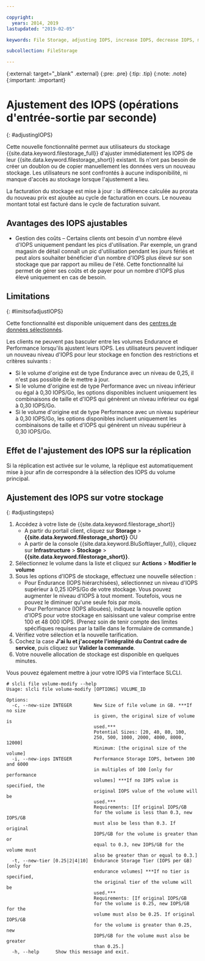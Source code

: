 ```yaml
---

copyright:
  years: 2014, 2019
lastupdated: "2019-02-05"

keywords: File Storage, adjusting IOPS, increase IOPS, decrease IOPS, modify IOPS

subcollection: FileStorage

---
```

{:external: target="_blank" .external}
{:pre: .pre}
{:tip: .tip}
{:note: .note}
{:important: .important}

# Ajustement des IOPS (opérations d'entrée-sortie par seconde)
{: #adjustingIOPS}

Cette nouvelle fonctionnalité permet aux utilisateurs du stockage {{site.data.keyword.filestorage_full}} d'ajuster immédiatement les IOPS de leur {{site.data.keyword.filestorage_short}} existant. Ils n'ont pas besoin de créer un doublon ou de copier manuellement les données vers un nouveau stockage. Les utilisateurs ne sont confrontés à aucune indisponibilité, ni manque d'accès au stockage lorsque l'ajustement a lieu.

La facturation du stockage est mise à jour : la différence calculée au prorata du nouveau prix est ajoutée au cycle de facturation en cours. Le nouveau montant total est facturé dans le cycle de facturation suivant.


## Avantages des IOPS ajustables

- Gestion des coûts – Certains clients ont besoin d'un nombre élevé d'IOPS uniquement pendant les pics d'utilisation. Par exemple, un grand magasin de détail connaît un pic d'utilisation pendant les jours fériés et peut alors souhaiter bénéficier d'un nombre d'IOPS plus élevé sur son stockage que par rapport au milieu de l'été. Cette fonctionnalité lui permet de gérer ses coûts et de payer pour un nombre d'IOPS plus élevé uniquement en cas de besoin.

## Limitations
{: #limitsofadjustIOPS}

Cette fonctionnalité est disponible uniquement dans des [centres de données sélectionnés](/docs/infrastructure/FileStorage?topic=FileStorage-news).

Les clients ne peuvent pas basculer entre les volumes Endurance et Performance lorsqu'ils ajustent leurs IOPS. Les utilisateurs peuvent indiquer un nouveau niveau d'IOPS pour leur stockage en fonction des restrictions et critères suivants :

- Si le volume d'origine est de type Endurance avec un niveau de 0,25, il n'est pas possible de le mettre à jour.
- Si le volume d'origine est de type Performance avec un niveau inférieur ou égal à 0,30 IOPS/Go, les options disponibles incluent uniquement les combinaisons de taille et d'IOPS qui génèrent un niveau inférieur ou égal à 0,30 IOPS/Go.
- Si le volume d'origine est de type Performance avec un niveau supérieur à 0,30 IOPS/Go, les options disponibles incluent uniquement les combinaisons de taille et d'IOPS qui génèrent un niveau supérieur à 0,30 IOPS/Go.

## Effet de l'ajustement des IOPS sur la réplication

Si la réplication est activée sur le volume, la réplique est automatiquement mise à jour afin de correspondre à la sélection des IOPS du volume principal.

## Ajustement des IOPS sur votre stockage
{: #adjustingsteps}

1. Accédez à votre liste de {{site.data.keyword.filestorage_short}}
    - A partir du portail client, cliquez sur **Storage** > **{{site.data.keyword.filestorage_short}}** OU
    - A partir de la console {{site.data.keyword.BluSoftlayer_full}}, cliquez sur **Infrastructure** > **Stockage** > **{{site.data.keyword.filestorage_short}}**.
2. Sélectionnez le volume dans la liste et cliquez sur **Actions** > **Modifier le volume**
3. Sous les options d'IOPS de stockage, effectuez une nouvelle sélection :
    - Pour Endurance (IOPS hiérarchisées), sélectionnez un niveau d'IOPS supérieur à 0,25 IOPS/Go de votre stockage. Vous pouvez augmenter le niveau d'IOPS à tout moment. Toutefois, vous ne pouvez le diminuer qu'une seule fois par mois.
    - Pour Performance (IOPS allouées), indiquez la nouvelle option d'IOPS pour votre stockage en saisissant une valeur comprise entre 100 et 48 000 IOPS. (Prenez soin de tenir compte des limites spécifiques requises par la taille dans le formulaire de commande.)
4. Vérifiez votre sélection et la nouvelle tarification.
5. Cochez la case **J'ai lu et j'accepte l'intégralité du Contrat cadre de service**, puis cliquez sur **Valider la commande**.
6. Votre nouvelle allocation de stockage est disponible en quelques minutes.

Vous pouvez également mettre à jour votre IOPS via l'interface SLCLI.
```
# slcli file volume-modify --help
Usage: slcli file volume-modify [OPTIONS] VOLUME_ID

Options:
  -c, --new-size INTEGER        New Size of file volume in GB. ***If no size
                                is given, the original size of volume is
                                used.***
                                Potential Sizes: [20, 40, 80, 100,
                                250, 500, 1000, 2000, 4000, 8000, 12000]
                                Minimum: [the original size of the volume]
  -i, --new-iops INTEGER        Performance Storage IOPS, between 100 and 6000
                                in multiples of 100 [only for performance
                                volumes] ***If no IOPS value is specified, the
                                original IOPS value of the volume will be
                                used.***
                                Requirements: [If original IOPS/GB
                                for the volume is less than 0.3, new IOPS/GB
                                must also be less than 0.3. If original
                                IOPS/GB for the volume is greater than or
                                equal to 0.3, new IOPS/GB for the volume must
                                also be greater than or equal to 0.3.]
  -t, --new-tier [0.25|2|4|10]  Endurance Storage Tier (IOPS per GB) [only for
                                endurance volumes] ***If no tier is specified,
                                the original tier of the volume will be
                                used.***
                                Requirements: [If original IOPS/GB
                                for the volume is 0.25, new IOPS/GB for the
                                volume must also be 0.25. If original IOPS/GB
                                for the volume is greater than 0.25, new
                                IOPS/GB for the volume must also be greater
                                than 0.25.]
  -h, --help      Show this message and exit.
```
